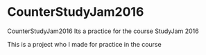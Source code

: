 # CounterStudyJam2016
CounterStudyJam2016 Its a practice for the course StudyJam 2016

This is a project who I made for practice in the course
